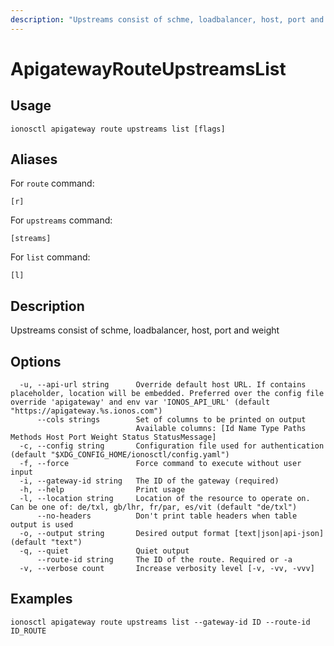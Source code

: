 ```yaml
---
description: "Upstreams consist of schme, loadbalancer, host, port and weight"
---
```


# ApigatewayRouteUpstreamsList

## Usage

```text
ionosctl apigateway route upstreams list [flags]
```

## Aliases

For `route` command:

```text
[r]
```

For `upstreams` command:

```text
[streams]
```

For `list` command:

```text
[l]
```

## Description

Upstreams consist of schme, loadbalancer, host, port and weight

## Options

```text
  -u, --api-url string      Override default host URL. If contains placeholder, location will be embedded. Preferred over the config file override 'apigateway' and env var 'IONOS_API_URL' (default "https://apigateway.%s.ionos.com")
      --cols strings        Set of columns to be printed on output 
                            Available columns: [Id Name Type Paths Methods Host Port Weight Status StatusMessage]
  -c, --config string       Configuration file used for authentication (default "$XDG_CONFIG_HOME/ionosctl/config.yaml")
  -f, --force               Force command to execute without user input
  -i, --gateway-id string   The ID of the gateway (required)
  -h, --help                Print usage
  -l, --location string     Location of the resource to operate on. Can be one of: de/txl, gb/lhr, fr/par, es/vit (default "de/txl")
      --no-headers          Don't print table headers when table output is used
  -o, --output string       Desired output format [text|json|api-json] (default "text")
  -q, --quiet               Quiet output
      --route-id string     The ID of the route. Required or -a
  -v, --verbose count       Increase verbosity level [-v, -vv, -vvv]
```

## Examples

```text
ionosctl apigateway route upstreams list --gateway-id ID --route-id ID_ROUTE
```


